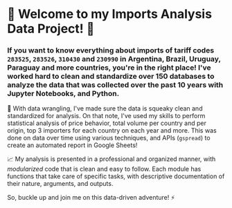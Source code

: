 # 👋 Welcome to my Imports Analysis Data Project! :snake:

### If you want to know everything about imports of tariff codes `283525`, `283526`, `310430` and `230990` in Argentina, Brazil, Uruguay, Paraguay and more countries, you're in the right place! I've worked hard to clean and standardize over 150 databases to analyze the data that was collected over the past 10 years with Jupyter Notebooks, and Python. 

🧹 With data wrangling, I've made sure the data is squeaky clean and standardized for analysis. On that note, I've used my skills to perform statistical analysis of price behavior, total volume per country and per origin, top 3 importers for each country on each year and more. This was done on data over time using various techniques, and APIs (`gspread`) to create an automated report in Google Sheets!

📈 My analysis is presented in a professional and organized manner, with *_modularized_* code that is clean and easy to follow. Each module has functions that take care of specific tasks, with descriptive documentation of their nature, arguments, and outputs.

So, buckle up and join me on this data-driven adventure! ⚡️
